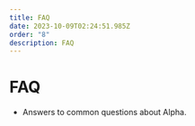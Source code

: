 ```yaml
---
title: FAQ
date: 2023-10-09T02:24:51.985Z
order: "8"
description: FAQ
---
```


# FAQ

- Answers to common questions about Alpha.